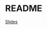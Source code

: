 # README

[Slides](https://docs.google.com/presentation/d/1zO6tLPnshC0WfSBvqL2mZKDLLprnuQr2t1IMmsjBdlM/edit?usp=sharing)
